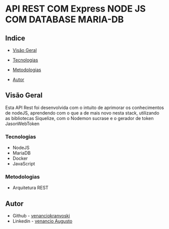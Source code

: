 # API REST COM Express NODE JS COM DATABASE MARIA-DB


## Indice

-   [Visão Geral](#Visão-Geral)
  - [Tecnologias](#Tecnologias)
  - [Metodologias](#Metodologias)

- [Autor](#Autor)


## Visão Geral

Esta API Rest foi desenvolvida com o intuito de aprimorar os conhecimentos de nodeJS, aprendendo com o que a de mais novo nesta stack, utilizando as bibliotecas Siquelize, com o Nodemon sucrase e o gerador de token JasonWebToken





### Tecnologias

- NodeJS 
- MariaDB
- Docker
- JavaScript

### Metodologias

- Arquitetura REST


## Autor

- Github - [venanciokranvoski](https://github.com/venanciokranvoski)
- Linkedin - [venancio Augusto](https://www.linkedin.com/in/venancio-augusto-87678213a/)
